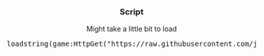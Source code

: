   <h3 align="center">Script</h3>

  <p align="center">
    Might take a little bit to load
<pre>loadstring(game:HttpGet("https://raw.githubusercontent.com/justdoingrandomstuff/World-Zero/refs/heads/main/autofarm"))()</pre>
